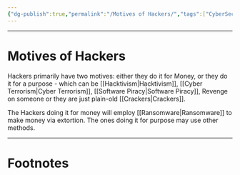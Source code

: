 ```yaml
---
{"dg-publish":true,"permalink":"/Motives of Hackers/","tags":["CyberSec","EthHack","Academics"]}
---
```



---
# Motives of Hackers
Hackers primarily have two motives: either they do it for Money, or they do it for a purpose - which can be [[Hacktivism\|Hacktivism]], [[Cyber Terrorism\|Cyber Terrorism]], [[Software Piracy\|Software Piracy]], Revenge on someone or they are just plain-old [[Crackers\|Crackers]].

The Hackers doing it for money will employ [[Ransomware\|Ransomware]] to make money via extortion.
The ones doing it for purpose may use other methods.

---
# Footnotes